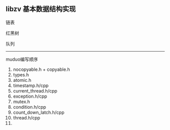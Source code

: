 ## libzv 基本数据结构实现

链表

红黑树

队列

---
muduo编写顺序

1. nocopyable.h + copyable.h
2. types.h
3. atomic.h
4. timestamp.h/cpp
5. current_thread.h/cpp
6. exception.h/cpp
7. mutex.h
8. condition.h/cpp
9. count_down_latch.h/cpp
10. thread.h/cpp
11. 